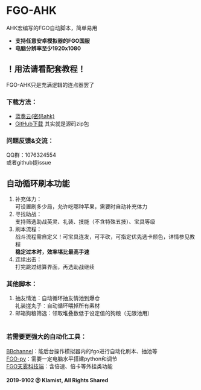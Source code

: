 # FGO-AHK
AHK宏编写的FGO自动脚本，简单易用<br>
- **支持任意安卓模拟器的FGO国服**<br>
- **电脑分辨率至少1920x1080**<br>
## ！用法请看配套教程！
FGO-AHK只是充满逻辑的连点器罢了<br>
### 下载方法：
- [蓝奏云(密码ahk)](https://wwa.lanzoui.com/b0a45c0yb)<br>
- [GitHub下载](https://github.com/Klamist/FGO-AHK/archive/refs/heads/master.zip) 其实就是源码zip包<br>
### 问题反馈&交流：
QQ群：1076324554<br>
或者github提issue<br>
## 自动循环刷本功能
1. 补充体力：<br>可设置刷多少局，允许吃哪种苹果，需要时自动补充体力<br>
2. 寻找助战：<br>支持筛选助战英灵、礼装、技能（不含特殊五技）、宝具等级<br>
3. 刷本流程：<br>战斗流程需自定义！可宝具连发，可平砍，可指定优先选卡颜色，详情参见教程<br>**稳定过本时，效率堪比最高手速**<br>
4. 连续出击：<br>打完跳过结算界面，再选助战继续<br>
### 其他脚本：
1. 抽友情池：自动循环抽友情池到爆仓<br>礼装搓丸子：自动循环喂掉所有素材<br>
2. 邮箱狗粮筛选：领取堆叠数低于设定值的狗粮（无限池用）<br><br>
### 若需要更强大的自动化工具：
[BBchannel](https://www.bilibili.com/opus/1097501608897413124)：能后台操作模拟器内的fgo进行自动化刷本、抽池等<br>
[FGO-py](https://github.com/hgjazhgj/FGO-py)：需要一定电脑水平搭建python和调节<br>
[FGO天雾科技端](https://pd.qq.com/s/67q6snpot)：含倍速、倍卡等外挂类功能<br>
#### 2019-9102 @ Klamist, All Rights Shared
